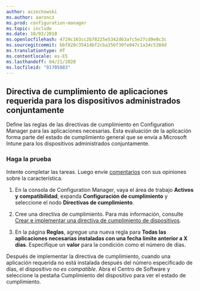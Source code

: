 ```yaml
---
author: aczechowski
ms.author: aaroncz
ms.prod: configuration-manager
ms.topic: include
ms.date: 10/03/2018
ms.openlocfilehash: 4729c163cc2b78225e5342d63afc5e27cd9e0c3c
ms.sourcegitcommit: bbf820c35414bf2cba356f30fe047c1a34c5384d
ms.translationtype: HT
ms.contentlocale: es-ES
ms.lasthandoff: 04/21/2020
ms.locfileid: "81705883"
---
```

## <a name="required-app-compliance-policy-for-co-managed-devices"></a><a name="bkmk_app-compliance"></a> Directiva de cumplimiento de aplicaciones requerida para los dispositivos administrados conjuntamente
<!--1358196-->

Define las reglas de las directivas de cumplimiento en Configuration Manager para las aplicaciones necesarias. Esta evaluación de la aplicación forma parte del estado de cumplimiento general que se envía a Microsoft Intune para los dispositivos administrados conjuntamente.

### <a name="try-it-out"></a>Haga la prueba

Intente completar las tareas. Luego envíe [comentarios](../../../understand/find-help.md#product-feedback) con sus opiniones sobre la característica.

1. En la consola de Configuration Manager, vaya el área de trabajo **Activos y compatibilidad**, expanda **Configuración de cumplimiento** y seleccione el nodo **Directivas de cumplimiento**.  

2. Cree una directiva de cumplimiento. Para más información, consulte [Crear e implementar una directiva de cumplimiento de dispositivos](../../../../mdm/understand/what-happened-to-hybrid.md).  

3. En la página **Reglas**, agregue una nueva regla para **Todas las aplicaciones necesarias instaladas con una fecha límite anterior a X días**. Especifique un **valor** para la condición como el número de días.  

Después de implementar la directiva de cumplimiento, cuando una aplicación requerida no está instalada después del número especificado de días, el dispositivo *no es compatible*. Abra el Centro de Software y seleccione la pestaña Cumplimiento del dispositivo para ver el estado de cumplimiento.



